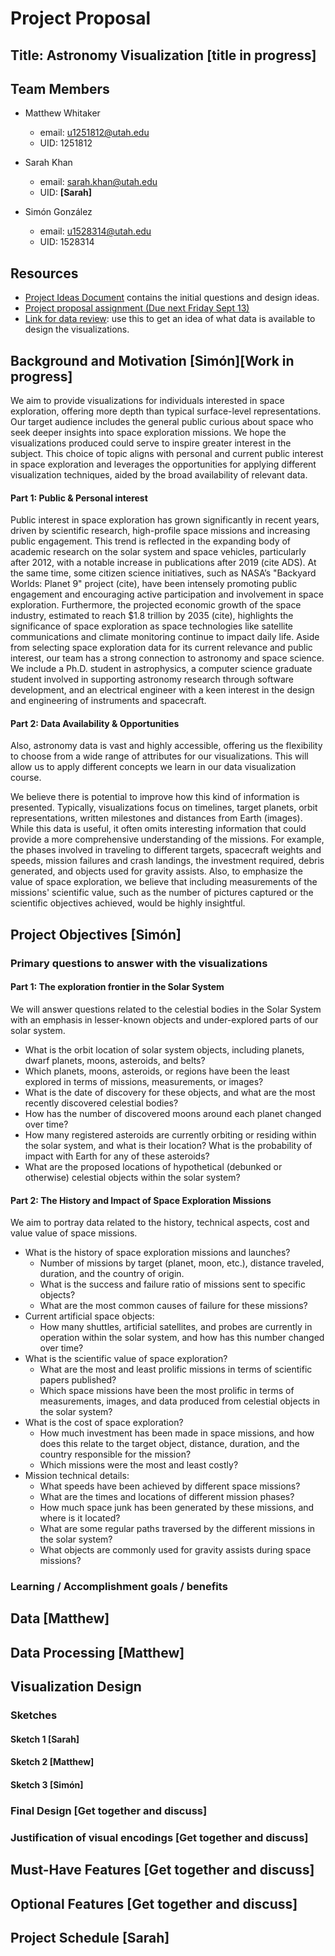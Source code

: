 # Project Proposal

## Title: Astronomy Visualization [title in progress]

## Team Members

- Matthew Whitaker
	- email: u1251812@utah.edu
	- UID: 1251812

- Sarah Khan
	- email: sarah.khan@utah.edu
	- UID: **[Sarah]**

- Simón González
	- email: u1528314@utah.edu
	- UID: 1528314

## Resources


* [Project Ideas Document](https://docs.google.com/document/d/1pG8MIJ63O_l-x5lxE9TWMq5bsQBWVphontCbd75LPDg/edit?usp=sharing) contains the initial questions and design ideas. 
* [Project proposal assignment (Due next Friday Sept 13)](https://www.dataviscourse.net/2024/project/#project-proposal)
* [Link for data review](https://planet4589.org/space/gcat/index.html): use this to get an idea of what data is available to design the visualizations.

## Background and Motivation [Simón][Work in progress]


We aim to provide visualizations for individuals interested in space exploration, offering more depth than typical surface-level representations. Our target audience includes the general public curious about space who seek deeper insights into space exploration missions. We hope the visualizations produced could serve to inspire greater interest in the subject. This choice of topic aligns with personal and current public interest in space exploration and leverages the opportunities for applying different visualization techniques, aided by the broad availability of relevant data.

#### Part 1: Public & Personal interest

Public interest in space exploration has grown significantly in recent years, driven by scientific research, high-profile space missions and increasing public engagement. This trend is reflected in the expanding body of academic research on the solar system and space vehicles, particularly after 2012, with a notable increase in publications after 2019 (cite ADS).
At the same time, some citizen science initiatives, such as NASA’s "Backyard Worlds: Planet 9" project (cite), have been intensely promoting public engagement and encouraging active participation and involvement in space exploration.
Furthermore, the projected economic growth of the space industry, estimated to reach $1.8 trillion by 2035 (cite), highlights the significance of space exploration as space technologies like satellite communications and climate monitoring continue to impact daily life.
Aside from selecting space exploration data for its current relevance and public interest, our team has a strong connection to astronomy and space science. We include a Ph.D. student in astrophysics, a computer science graduate student involved in supporting astronomy research through software development, and an electrical engineer with a keen interest in the design and engineering of instruments and spacecraft.

#### Part 2: Data Availability & Opportunities

Also, astronomy data is vast and highly accessible, offering us the flexibility to choose from a wide range of attributes for our visualizations. This will allow us to apply different concepts we learn in our data visualization course.

We believe there is potential to improve how this kind of information is presented. Typically, visualizations focus on timelines, target planets, orbit representations, written milestones and distances from Earth (images). While this data is useful, it often omits interesting information that could provide a more comprehensive understanding of the missions. For example, the phases involved in traveling to different targets, spacecraft weights and speeds, mission failures and crash landings, the investment required, debris generated, and objects used for gravity assists. Also, to emphasize the value of space exploration, we believe that including measurements of the missions' scientific value, such as the number of pictures captured or the scientific objectives achieved, would be highly insightful.

## Project Objectives [Simón]

### Primary questions to answer with the visualizations

#### Part 1: The exploration frontier in the Solar System

We will answer questions related to the celestial bodies in the Solar System with an emphasis in lesser-known objects and under-explored parts of our solar system. 
- What is the orbit location of solar system objects, including planets, dwarf planets, moons, asteroids, and belts?
- Which planets, moons, asteroids, or regions have been the least explored in terms of missions, measurements, or images?
- What is the date of discovery for these objects, and what are the most recently discovered celestial bodies?
- How has the number of discovered moons around each planet changed over time?
 - How many registered asteroids are currently orbiting or residing within the solar system, and what is their location? What is the probability of impact with Earth for any of these asteroids? 
- What are the proposed locations of hypothetical (debunked or otherwise) celestial objects within the solar system?

#### Part 2: The History and Impact of Space Exploration Missions
We aim to portray data related to the history, technical aspects, cost and value value of space missions.

- What is the history of space exploration missions and launches?
    - Number of missions by target (planet, moon, etc.), distance traveled, duration, and the country of origin.
    - What is the success and failure ratio of missions sent to specific objects?
    - What are the most common causes of failure for these missions?
- Current artificial space objects:
    - How many shuttles, artificial satellites, and probes are currently in operation within the solar system, and how has this number changed over time?
- What is the scientific value of space exploration?
    - What are the most and least prolific missions in terms of scientific papers published?
    - Which space missions have been the most prolific in terms of measurements, images, and data produced from celestial objects in the solar system?
- What is the cost of space exploration?
    - How much investment has been made in space missions, and how does this relate to the target object, distance, duration, and the country responsible for the mission?
    - Which missions were the most and least costly?
- Mission technical details:
    - What speeds have been achieved by different space missions?
    - What are the times and locations of different mission phases?
    - How much space junk has been generated by these missions, and where is it located?
    - What are some regular paths traversed by the different missions in the solar system?
    - What objects are commonly used for gravity assists during space missions?

### Learning / Accomplishment goals / benefits

## Data [Matthew]

## Data Processing [Matthew]

## Visualization Design

### Sketches

#### Sketch 1 [Sarah]

#### Sketch 2 [Matthew]

#### Sketch 3 [Simón]

### Final Design [Get together and discuss]

### Justification of visual encodings [Get together and discuss]

## Must-Have Features [Get together and discuss]

## Optional Features [Get together and discuss]

## Project Schedule [Sarah]


